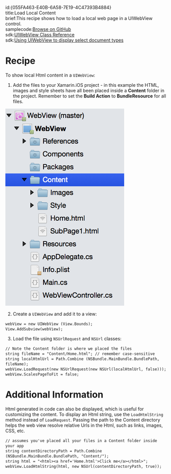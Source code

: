 id:{055FA463-E40B-6A58-7E19-4C47393B4884}  
title:Load Local Content  
brief:This recipe shows how to load a local web page in a UIWebView control.  
samplecode:[Browse on GitHub](https://github.com/xamarin/recipes/tree/master/ios/content_controls/web_view/load_local_content)  
sdk:[UIWebView Class Reference](https://developer.apple.com/library/ios/#documentation/UIKit/Reference/UIWebView_Class/Reference/Reference.html)  
sdk:[Using UIWebView to display select document types](https://developer.apple.com/library/ios/#qa/qa1630/_index.html)  


# Recipe

To show local Html content in a `UIWebView`:

<ol start="1">
  <li>Add the files to your Xamarin.iOS project - in this example the HTML, images and style sheets
  have all been placed inside a <b>Content</b> folder in the project.
  Remember to set the <b>Build Action</b> to <b>BundleResource</b> for all files.
</li>
</ol>

![](Images/content-folder.png)

<ol start="2">
  <li>Create a <code>UIWebView</code> and add it to a view:</li>
</ol>


```
webView = new UIWebView (View.Bounds);
View.AddSubview(webView);
```

<ol start="3">
  <li>Load the file using <code>NSUrlRequest</code> and <code>NSUrl</code> classes:</li>
</ol>


```
// Note the Content folder is where we placed the files
string fileName = "Content/Home.html"; // remember case-sensitive
string localHtmlUrl = Path.Combine (NSBundle.MainBundle.BundlePath, fileName);
webView.LoadRequest(new NSUrlRequest(new NSUrl(localHtmlUrl, false)));
webView.ScalesPageToFit = false;
```


# Additional Information

Html generated in code can also be displayed, which is useful for customizing
the content. To display an Html string, use the `LoadHtmlString` method instead of
`LoadRequest`. Passing the path to the Content directory helps the web view
resolve relative Urls in the Html, such as links, images, CSS, etc.

```
// assumes you've placed all your files in a Content folder inside your app
string contentDirectoryPath = Path.Combine (NSBundle.MainBundle.BundlePath, "Content/");
string html = "<html><a href='Home.html'>Click me</a></html>";
webView.LoadHtmlString(html, new NSUrl(contentDirectoryPath, true));
```





 &nbsp;

